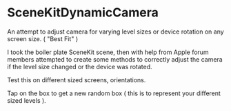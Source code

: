 # SceneKitDynamicCamera

An attempt to adjust camera for varying level sizes or device rotation on any screen size. ( "Best Fit" )

I took the boiler plate SceneKit scene, then with help from Apple forum members attempted to create some methods to correctly adjust the camera if the level size changed or the device was rotated.

Test this on different sized screens, orientations.

Tap on the box to get a new random box ( this is to represent your different sized levels ).
